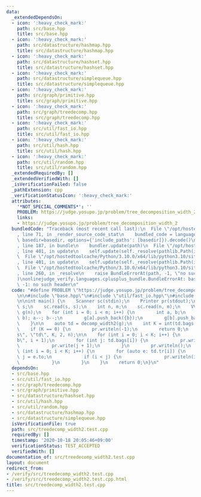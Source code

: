```yaml
---
data:
  _extendedDependsOn:
  - icon: ':heavy_check_mark:'
    path: src/base.hpp
    title: src/base.hpp
  - icon: ':heavy_check_mark:'
    path: src/datastructure/hashmap.hpp
    title: src/datastructure/hashmap.hpp
  - icon: ':heavy_check_mark:'
    path: src/datastructure/hashset.hpp
    title: src/datastructure/hashset.hpp
  - icon: ':heavy_check_mark:'
    path: src/datastructure/simplequeue.hpp
    title: src/datastructure/simplequeue.hpp
  - icon: ':heavy_check_mark:'
    path: src/graph/primitive.hpp
    title: src/graph/primitive.hpp
  - icon: ':heavy_check_mark:'
    path: src/graph/treedecomp.hpp
    title: src/graph/treedecomp.hpp
  - icon: ':heavy_check_mark:'
    path: src/util/fast_io.hpp
    title: src/util/fast_io.hpp
  - icon: ':heavy_check_mark:'
    path: src/util/hash.hpp
    title: src/util/hash.hpp
  - icon: ':heavy_check_mark:'
    path: src/util/random.hpp
    title: src/util/random.hpp
  _extendedRequiredBy: []
  _extendedVerifiedWith: []
  _isVerificationFailed: false
  _pathExtension: cpp
  _verificationStatusIcon: ':heavy_check_mark:'
  attributes:
    '*NOT_SPECIAL_COMMENTS*': ''
    PROBLEM: https://judge.yosupo.jp/problem/tree_decomposition_width_2
    links:
    - https://judge.yosupo.jp/problem/tree_decomposition_width_2
  bundledCode: "Traceback (most recent call last):\n  File \"/opt/hostedtoolcache/Python/3.10.0/x64/lib/python3.10/site-packages/onlinejudge_verify/documentation/build.py\"\
    , line 71, in _render_source_code_stat\n    bundled_code = language.bundle(stat.path,\
    \ basedir=basedir, options={'include_paths': [basedir]}).decode()\n  File \"/opt/hostedtoolcache/Python/3.10.0/x64/lib/python3.10/site-packages/onlinejudge_verify/languages/cplusplus.py\"\
    , line 187, in bundle\n    bundler.update(path)\n  File \"/opt/hostedtoolcache/Python/3.10.0/x64/lib/python3.10/site-packages/onlinejudge_verify/languages/cplusplus_bundle.py\"\
    , line 401, in update\n    self.update(self._resolve(pathlib.Path(included), included_from=path))\n\
    \  File \"/opt/hostedtoolcache/Python/3.10.0/x64/lib/python3.10/site-packages/onlinejudge_verify/languages/cplusplus_bundle.py\"\
    , line 401, in update\n    self.update(self._resolve(pathlib.Path(included), included_from=path))\n\
    \  File \"/opt/hostedtoolcache/Python/3.10.0/x64/lib/python3.10/site-packages/onlinejudge_verify/languages/cplusplus_bundle.py\"\
    , line 260, in _resolve\n    raise BundleErrorAt(path, -1, \"no such header\"\
    )\nonlinejudge_verify.languages.cplusplus_bundle.BundleErrorAt: base.hpp: line\
    \ -1: no such header\n"
  code: "#define PROBLEM \"https://judge.yosupo.jp/problem/tree_decomposition_width_2\"\
    \n\n#include \"base.hpp\"\n#include \"util/fast_io.hpp\"\n#include \"graph/treedecomp.hpp\"\
    \n\nint main() {\n    Scanner sc(stdin);\n    Printer pr(stdout);\n\n    string\
    \ s;\n    sc.read(s, s);\n    int n, m;\n    sc.read(n, m);\n    VV<SimpleEdge>\
    \ g(n);\n    for (int i = 0; i < m; i++) {\n        int a, b;\n        sc.read(a,\
    \ b); a--; b--;\n        g[a].push_back({b});\n        g[b].push_back({a});\n\
    \    }\n\n    auto td = decomp_width2(g);\n    int K = int(td.bags.size());\n\
    \    if (K == 0) {\n        pr.writeln(-1);\n        return 0;\n    }\n    pr.writeln(\"\
    s\", \"td\", K, 2, n);\n\n    for (int i = 0; i < K; i++) {\n        pr.write(\"\
    b\", i + 1);\n        for (int j: td.bags[i]) {\n            pr.write(' ');\n\
    \            pr.write(j + 1);\n        }\n        pr.writeln();\n    }\n    for\
    \ (int i = 0; i < K; i++) {\n        for (auto e: td.tr[i]) {\n            int\
    \ j = e.to;\n            if (i < j) {\n                pr.writeln(i + 1, j + 1);\n\
    \            }\n        }\n    }\n    return 0;\n}\n"
  dependsOn:
  - src/base.hpp
  - src/util/fast_io.hpp
  - src/graph/treedecomp.hpp
  - src/graph/primitive.hpp
  - src/datastructure/hashset.hpp
  - src/util/hash.hpp
  - src/util/random.hpp
  - src/datastructure/hashmap.hpp
  - src/datastructure/simplequeue.hpp
  isVerificationFile: true
  path: src/treedecomp_width2.test.cpp
  requiredBy: []
  timestamp: '2020-10-18 20:05:46+09:00'
  verificationStatus: TEST_ACCEPTED
  verifiedWith: []
documentation_of: src/treedecomp_width2.test.cpp
layout: document
redirect_from:
- /verify/src/treedecomp_width2.test.cpp
- /verify/src/treedecomp_width2.test.cpp.html
title: src/treedecomp_width2.test.cpp
---
```

